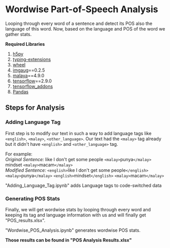 # Wordwise Part-of-Speech Analysis
Looping through every word of a sentence and detect its POS also the language of this word. Now, based on the language and POS of the word we gather stats. 

**Required Libraries**
1. [h5py](https://docs.h5py.org/en/stable/build.html)
2. [typing-extensions](https://pypi.org/project/typing-extensions/)
3. [wheel](https://pypi.org/project/wheel)
4. [imgaug](https://pypi.org/project/imgaug/)==0.2.5
5. [malaya](https://pypi.org/project/malaya/)==4.9.0
6. [tensorflow](https://www.tensorflow.org/install)==2.9.0
7. [tensorflow_addons](https://pypi.org/project/tensorflow-addons/)
8. [Pandas](https://pandas.pydata.org/docs/getting_started/install.html)

## Steps for Analysis 

### Adding Language Tag
First step is to modify our text in such a way to add language tags like `<english>`, `<malay>`, `<other_language>`. Our text had the `<malay>` tag already but it didn't have `<english>` and `<other_language>` tag. 

For example:\
    *Original Sentence:* like I don't get some people `<malay>`punya`</malay>` mindset `<malay>`macam`</malay>`\
    *Modified Sentence:* `<english>`like I don't get some people`</english>` `<malay>`punya`</malay>` `<english>`mindset`</english>` `<malay>`macam`</malay>`

"Adding_Language_Tag.ipynb" adds Language tags to code-switched data

### Generating POS Stats
Finally, we will get wordwise stats by looping through every word and keeping its tag and language information with us and will finally get "POS_results.xlsx".

"Wordwise_POS_Analysis.ipynb" generates wordwise POS stats.

**Those results can be found in "POS Analysis Results.xlsx"** 